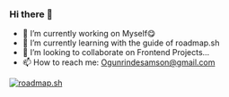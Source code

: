 ### Hi there 👋

- 🔭 I’m currently working on Myself😋
- 🌱 I’m currently learning with the guide of roadmap.sh
- 👯 I’m looking to collaborate on Frontend Projects...
- 📫 How to reach me: Ogunrindesamson@gmail.com

<a href="https://roadmap.sh"><img src="https://api.roadmap.sh/v1-badge/tall/65b0e34f0c548122832d8b1e?variant=dark" alt="roadmap.sh"/></a>
